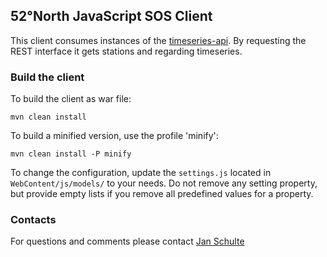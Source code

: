 ## 52°North JavaScript SOS Client

This client consumes instances of the [timeseries-api](https://github.com/52north/timeseries-api). By requesting the REST interface it gets stations and regarding timeseries.

### Build the client

To build the client as war file:
```
mvn clean install
```
To build a minified version, use the profile 'minify':
```
mvn clean install -P minify
```
To change the configuration, update the ```settings.js``` located in ```WebContent/js/models/``` to your needs. Do not remove any setting property, but provide empty lists if you remove all predefined values for a property.

### Contacts

For questions and comments please contact [Jan Schulte](mailto:j.schulte@52north.org)